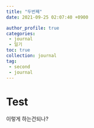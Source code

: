 ```yaml
---
title: "두번째"
date: 2021-09-25 02:07:40 +0900

author_profile: true
categories:
 - journal
 - 일기
toc: true
collection: journal
tag:
 - second
 - journal
---
```






# Test

이렇게 하는건되나?


